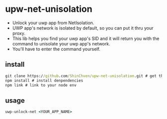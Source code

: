 # upw-net-unisolation

- Unlock your uwp app from NetIsolation. 
- UWP app's network is isolated by default, so you can put it thru your proxy.
- This lib helps you find your uwp app's SID and it will return you with the command to unisolate your uwp app's network.
- You'll have to enter the command yourself.

## install

```cmd
git clone https://github.com/ShinChven/upw-net-unisolation.git # get the source
npm install # install denpendencies
npm link # link to your node env
```

## usage

```cmd
uwp-unlock-net <YOUR_APP_NAME>
```
